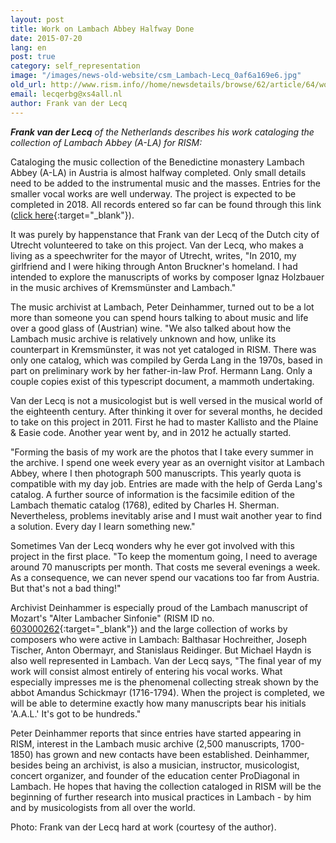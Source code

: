 ```yaml
---
layout: post
title: Work on Lambach Abbey Halfway Done
date: 2015-07-20
lang: en
post: true
category: self_representation
image: "/images/news-old-website/csm_Lambach-Lecq_0af6a169e6.jpg"
old_url: http://www.rism.info//home/newsdetails/browse/62/article/64/work-on-lambach-abbey-halfway-done.html
email: lecqerbg@xs4all.nl
author: Frank van der Lecq
---
```



**_Frank van der Lecq_** _of the Netherlands describes his work cataloging the collection of Lambach Abbey (A-LA) for RISM:_

Cataloging the music collection of the Benedictine monastery Lambach Abbey (A-LA) in Austria is almost halfway completed. Only small details need to be added to the instrumental music and the masses. Entries for the smaller vocal works are well underway. The project is expected to be completed in 2018. All records entered so far can be found through this link ([click here](https://opac.rism.info/search?View=rism&siglum=A-LA){:target="_blank"}).

It was purely by happenstance that Frank van der Lecq of the Dutch city of Utrecht volunteered to take on this project. Van der Lecq, who makes a living as a speechwriter for the mayor of Utrecht, writes, "In 2010, my girlfriend and I were hiking through Anton Bruckner's homeland. I had intended to explore the manuscripts of works by composer Ignaz Holzbauer in the music archives of Kremsmünster and Lambach."

The music archivist at Lambach, Peter Deinhammer, turned out to be a lot more than someone you can spend hours talking to about music and life over a good glass of (Austrian) wine. "We also talked about how the Lambach music archive is relatively unknown and how, unlike its counterpart in Kremsmünster, it was not yet cataloged in RISM. There was only one catalog, which was compiled by Gerda Lang in the 1970s, based in part on preliminary work by her father-in-law Prof. Hermann Lang. Only a couple copies exist of this typescript document, a mammoth undertaking.

Van der Lecq is not a musicologist but is well versed in the musical world of the eighteenth century. After thinking it over for several months, he decided to take on this project in 2011. First he had to master Kallisto and the Plaine & Easie code. Another year went by, and in 2012 he actually started.

"Forming the basis of my work are the photos that I take every summer in the archive. I spend one week every year as an overnight visitor at Lambach Abbey, where I then photograph 500 manuscripts. This yearly quota is compatible with my day job. Entries are made with the help of Gerda Lang's catalog. A further source of information is the facsimile edition of the Lambach thematic catalog (1768), edited by Charles H. Sherman. Nevertheless, problems inevitably arise and I must wait another year to find a solution. Every day I learn something new."

Sometimes Van der Lecq wonders why he ever got involved with this project in the first place. "To keep the momentum going, I need to average around 70 manuscripts per month. That costs me several evenings a week. As a consequence, we can never spend our vacations too far from Austria. But that's not a bad thing!"

Archivist Deinhammer is especially proud of the Lambach manuscript of Mozart's "Alter Lambacher Sinfonie" (RISM ID no. [603000262](https://opac.rism.info/search?id=603000262){:target="_blank"}) and the large collection of works by composers who were active in Lambach: Balthasar Hochreither, Joseph Tischer, Anton Obermayr, and Stanislaus Reidinger. But Michael Haydn is also well represented in Lambach. Van der Lecq says, "The final year of my work will consist almost entirely of entering his vocal works. What especially impresses me is the phenomenal collecting streak shown by the abbot Amandus Schickmayr (1716-1794). When the project is completed, we will be able to determine exactly how many manuscripts bear his initials 'A.A.L.' It's got to be hundreds."

Peter Deinhammer reports that since entries have started appearing in RISM, interest in the Lambach music archive (2,500 manuscripts, 1700-1850) has grown and new contacts have been established. Deinhammer, besides being an archivist, is also a musician, instructor, musicologist, concert organizer, and founder of the education center ProDiagonal in Lambach. He hopes that having the collection cataloged in RISM will be the beginning of further research into musical practices in Lambach - by him and by musicologists from all over the world.

Photo: Frank van der Lecq hard at work (courtesy of the author).



<script type="text/javascript">var switchTo5x=true;</script><script type="text/javascript" src="http://w.sharethis.com/button/buttons.js"></script><script type="text/javascript">stLight.options({publisher: "9b601438-1ce1-49d8-bfd7-9cff5df54c17", doNotHash: false, doNotCopy: false, hashAddressBar: false});</script>